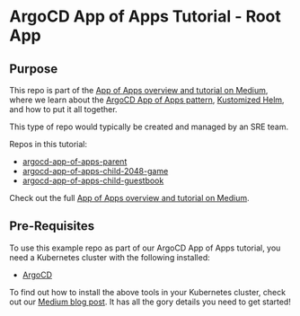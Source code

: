# ArgoCD App of Apps Tutorial - Root App

## Purpose

This repo is part of the [App of Apps overview and tutorial on Medium](https://medium.com/@dee_zero/ea4993190e7c?source=friends_link&sk=1980f3547b68251370d4223d7098f589), where we learn about the [ArgoCD App of Apps pattern](https://argoproj.github.io/argo-cd/operator-manual/cluster-bootstrapping/#app-of-apps-pattern), [Kustomized Helm](https://jfrog.com/blog/power-up-helm-charts-using-kustomize-to-manage-kubernetes-deployments/), and how to put it all together.

This type of repo would typically be created and managed by an SRE team.

Repos in this tutorial:
* [argocd-app-of-apps-parent](https://github.com/d0-labs/argocd-app-of-apps-parent)
* [argocd-app-of-apps-child-2048-game](https://github.com/d0-labs/argocd-app-of-apps-child-2048-game)
* [argocd-app-of-apps-child-guestbook](https://github.com/d0-labs/argocd-app-of-apps-child-guestbook)

Check out the full [App of Apps overview and tutorial on Medium]().
## Pre-Requisites

To use this example repo as part of our ArgoCD App of Apps tutorial, you need a Kubernetes cluster with the following installed:
* [ArgoCD](https://argoproj.github.io)

To find out how to install the above tools in your Kubernetes cluster, check out our [Medium blog post](https://medium.com/dzerolabs/installing-ambassador-argocd-and-tekton-on-kubernetes-540aacc983b9). It has all the gory details you need to get started!

